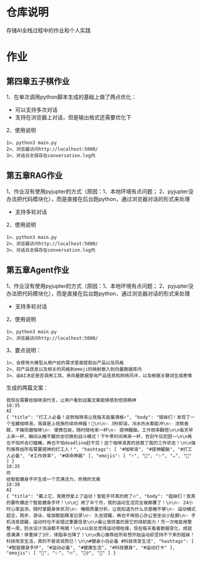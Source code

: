 # 仓库说明
存储AI全栈过程中的作业和个人实践


# 作业
## 第四章五子棋作业
1、在单次调用python脚本生成的基础上做了两点优化：
   * 可以支持多次对话
   * 支持在浏览器上对话，但是输出格式还需要优化下

2、使用说明
```
1>、python3 main.py
2>、浏览器访问http://localhost:5000/
3>、对话日志保存在conversation.log内
```


## 第五章RAG作业
1、作业沒有使用pyjupter的方式（原因：1、本地环境有点问题； 2、pyjupter没办法把代码模块化），而是直接在后台跑python，通过浏览器对话的形式来处理
   * 支持多轮对话

2、使用说明
```
1>、python3 main.py
2>、浏览器访问http://localhost:5000/
3>、对话日志保存在conversation.log内
``` 

## 第五章Agent作业
1、作业沒有使用pyjupter的方式（原因：1、本地环境有点问题； 2、pyjupter没办法把代码模块化），而是直接在后台跑python，通过浏览器对话的形式来处理
   * 支持多轮对话

2、使用说明
```
1>、python3 main.py
2>、浏览器访问http://localhost:5000/
``` 

3、要点说明：
```
1>、会使用大模型从用户给的需求里面提取出产品以及风格
2>、将产品信息以及相关的风格到emoji的映射嵌入到向量数据库内
3>、由AI决定是否调用工具，来向量数据查询产品信息和网络风评，以及根据关键词生成表情

```

生成的两篇文案：
```
我现在需要给咖啡液代言，让用户看到这篇文案能够感到倍感精神
18:35
AI
{ "title": "打工人必备！这款咖啡液让我每天能量满格⚡️", "body": "姐妹们！发现了一个宝藏咖啡液，简直是上班族的续命神器！💪\n\n✨ 3秒即溶，冷水热水都能冲\n✨ 浓郁香醇，不输现磨咖啡\n✨ 便携包装，随时随地来一杯\n✨ 提神醒脑，工作效率翻倍\n\n每天早上来一杯，瞬间从睡不醒状态切换到战斗模式！下午茶时间再来一杯，告别午后犯困～\n\n再也不怕开会打瞌睡，再也不怕deadline赶不完！这个咖啡液真的拯救了我的工作状态！\n\n强烈推荐给所有需要提神的打工人！", "hashtags": [ "#咖啡液", "#提神醒脑", "#打工人必备", "#工作效率", "#续命神器" ], "emojis": [ "⚡️", "💪", "✨", "☕️", "🚀" ] }
18:35
你
给智能健身手环生成一个充满活力，热情的文案
18:38
AI
{ "title": "戴上它，我竟然爱上了运动！智能手环真的绝了🔥", "body": "姐妹们！我真的要吹爆这个智能健身手环！\n\n💪 用了半个月，我的运动生活完全被颠覆了！\n\n✨ 24小时心率监测，随时掌握身体状况\n✨ 睡眠质量分析，让我知道为什么总是睡不够\n✨ 运动模式超全，跑步、游泳、瑜伽都能精准记录\n✨ 久坐提醒，再也不用担心办公室坐出小肚腩\n✨ 手机消息提醒，运动时也不会错过重要信息\n\n最让我惊喜的是它的续航能力！充一次电能用整整一周，防水设计洗澡都不用摘！\n\n以前总觉得运动很枯燥，现在每天看着数据变化，成就感满满！体重掉了3斤，体脂率也降了！\n\n真心推荐给所有想开始运动却坚持不下来的姐妹！科技改变生活，真的不是说说而已！\n\n#健身小白必备 #科技改变生活", "hashtags": [ "#智能健身手环", "#运动必备", "#健康生活", "#科技健身", "#运动打卡" ], "emojis": [ "💪", "✨", "🔥", "🏃‍♀️", "📱" ] }

```